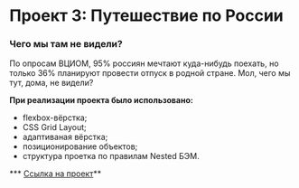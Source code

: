 # Проект 3: Путешествие по России

### Чего мы там не видели?
По опросам ВЦИОМ, 95% россиян мечтают куда-нибудь поехать, но только 36% планируют провести отпуск в родной стране. Мол, чего мы тут, дома, не видели?

**При реализации проекта было использовано:**
* flexbox-вёрстка;
* CSS Grid Layout;
* адаптиваная вёрстка;
* позиционирование объектов;
* структура проетка по правилам Nested БЭМ.

*** [Ссылка на проект](https://yapopovandrey.github.io/russian-travel/)**